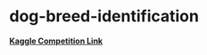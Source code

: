 # dog-breed-identification

**[Kaggle Competition Link](https://www.kaggle.com/c/dog-breed-identification)**